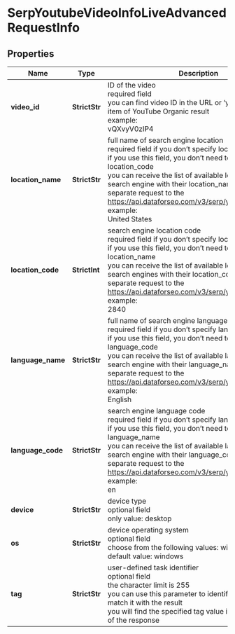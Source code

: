 # SerpYoutubeVideoInfoLiveAdvancedRequestInfo


## Properties

| Name | Type | Description | Notes |
|------------ | ------------- | ------------- | -------------|
**video_id** | **StrictStr** | ID of the video<br>required field<br>you can find video ID in the URL or ‘youtube_video’ item of YouTube Organic result<br>example:<br>vQXvyV0zIP4 |[optional]|
**location_name** | **StrictStr** | full name of search engine location<br>required field if you don’t specify location_code<br>if you use this field, you don’t need to specify location_code<br>you can receive the list of available locations of the search engine with their location_name by making a separate request to the https://api.dataforseo.com/v3/serp/youtube/locations<br>example:<br>United States |[optional]|
**location_code** | **StrictInt** | search engine location code<br>required field if you don’t specify location_name <br>if you use this field, you don’t need to specify location_name<br>you can receive the list of available locations of the search engines with their location_code by making a separate request to the https://api.dataforseo.com/v3/serp/youtube/locations<br>example:<br>2840 |[optional]|
**language_name** | **StrictStr** | full name of search engine language<br>required field if you don’t specify language_code<br>if you use this field, you don’t need to specify language_code<br>you can receive the list of available languages of the search engine with their language_name by making a separate request to the https://api.dataforseo.com/v3/serp/youtube/languages<br>example:<br>English |[optional]|
**language_code** | **StrictStr** | search engine language code<br>required field if you don’t specify language_name<br>if you use this field, you don’t need to specify language_name<br>you can receive the list of available languages of the search engine with their language_code by making a separate request to the https://api.dataforseo.com/v3/serp/youtube/languages<br>example:<br>en |[optional]|
**device** | **StrictStr** | device type<br>optional field<br>only value: desktop |[optional]|
**os** | **StrictStr** | device operating system<br>optional field<br>choose from the following values: windows, macos<br>default value: windows |[optional]|
**tag** | **StrictStr** | user-defined task identifier<br>optional field<br>the character limit is 255<br>you can use this parameter to identify the task and match it with the result<br>you will find the specified tag value in the data object of the response |[optional]|